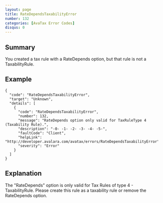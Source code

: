 ```yaml
---
layout: page
title: RateDependsTaxabilityError
number: 132
categories: [AvaTax Error Codes]
disqus: 0
---
```


## Summary

You created a tax rule with a RateDepends option, but that rule is not a TaxabilityRule.

## Example

    {
      "code": "RateDependsTaxabilityError",
      "target": "Unknown",
      "details": [
        {
          "code": "RateDependsTaxabilityError",
          "number": 132,
          "message": "RateDepends option only valid for TaxRuleType 4 (Taxability Rule).",
          "description": "-0- -1- -2- -3- -4- -5-",
          "faultCode": "Client",
          "helpLink": "http://developer.avalara.com/avatax/errors/RateDependsTaxabilityError",
          "severity": "Error"
        }
      ]
    }

## Explanation

The "RateDepends" option is only valid for Tax Rules of type 4 - TaxabilityRule.  Please create this rule as a taxability rule or remove the RateDepends option.
